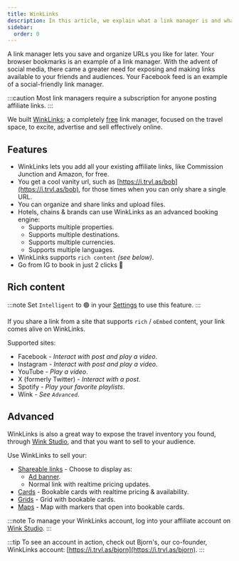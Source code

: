 ```yaml
---
title: WinkLinks
description: In this article, we explain what a link manager is and what our link manager can do.
sidebar:
  order: 0
---
```


A link manager lets you save and organize URLs you like for later. Your browser bookmarks is an example of a link manager. With the advent of social media, there came a greater need for exposing and making links available to your friends and audiences. Your Facebook feed is an example of a social-friendly link manager.

:::caution
Most link managers require a subscription for anyone posting affiliate links. 
:::

We built [WinkLinks](https://i.trvl.as/); a completely <u>free</u> link manager, focused on the travel space, to excite, advertise and sell effectively online. 

## Features

- WinkLinks lets you add all your existing affiliate links, like Commission Junction and Amazon, for free.
- You get a cool vanity url, such as [https://i.trvl.as/bob](https://i.trvl.as/bob), for those times when you can only share a single URL.
- You can organize and share links and upload files.
- Hotels, chains & brands can use WinkLinks as an advanced booking engine:
    - Supports multiple properties.
    - Supports multiple destinations.
    - Supports multiple currencies.
    - Supports multiple languages.
- WinkLinks supports `rich content` *(see below)*.
- Go from IG to book in just 2 clicks 🚀

## Rich content 

:::note
Set `Intelligent` to 🟢 in your [Settings](/link-manager/settings) to use this feature.
:::

If you share a link from a site that supports `rich` / `oEmbed` content, your link comes alive on WinkLinks. 

Supported sites:

- Facebook - *Interact with post and play a video*.
- Instagram - *Interact with post and play a video*.
- YouTube - *Play a video*.
- X (formerly Twitter) - *Interact with a post*.
- Spotify - *Play your favorite playlists*.
- Wink - *See `Advanced`*.

## Advanced

WinkLinks is also a great way to expose the travel inventory you found, through [Wink Studio](https://studio.wink.travel), and that you want to sell to your audience.

Use WinkLinks to sell your:

- [Shareable links](/studio/shareable-links) - Choose to display as:
    - [Ad banner](/developer/web-components/#content-loader).
    - Normal link with realtime pricing updates.
- [Cards](/studio/cards) - Bookable cards with realtime pricing & availability.
- [Grids](/studio/grids) - Grid with bookable cards.
- [Maps](/studio/maps) - Map with markers that open into bookable cards.

:::note
To manage your WinkLinks account, log into your affiliate account on [Wink Studio](https://studio.wink.travel). 
:::

:::tip
To see an account in action, check out Bjorn's, our co-founder, WinkLinks account: [https://i.trvl.as/bjorn](https://i.trvl.as/bjorn).
:::
